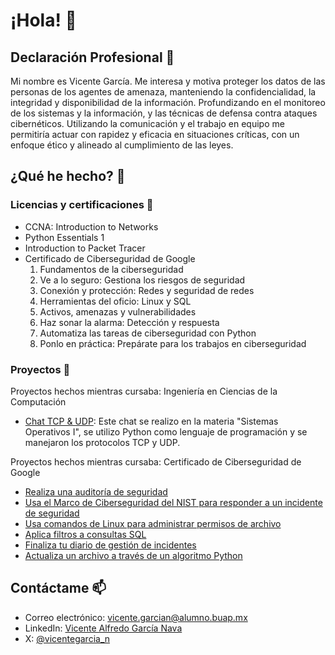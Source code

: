 # ¡Hola! 👋

## Declaración Profesional 💼
Mi nombre es Vicente García. Me interesa y motiva proteger los datos de las personas de los agentes de amenaza, manteniendo la confidencialidad, la integridad y disponibilidad de la información. Profundizando en el monitoreo de los sistemas y la información, y las técnicas de defensa contra ataques cibernéticos. Utilizando la comunicación y el trabajo en equipo me permitiría actuar con rapidez y eficacia en situaciones críticas, con un enfoque ético y alineado al cumplimiento de las leyes.

## ¿Qué he hecho? 🤔

### Licencias y certificaciones 📜
- CCNA: Introduction to Networks
- Python Essentials 1
- Introduction to Packet Tracer
- Certificado de Ciberseguridad de Google
  1. Fundamentos de la ciberseguridad
  2. Ve a lo seguro: Gestiona los riesgos de seguridad
  3. Conexión y protección: Redes y seguridad de redes
  4. Herramientas del oficio: Linux y SQL
  5. Activos, amenazas y vulnerabilidades
  6. Haz sonar la alarma: Detección y respuesta
  7. Automatiza las tareas de ciberseguridad con Python
  8. Ponlo en práctica: Prepárate para los trabajos en ciberseguridad

### Proyectos 🚀
Proyectos hechos mientras cursaba: Ingeniería en Ciencias de la Computación
- [Chat TCP & UDP](https://github.com/lilalizzza/Chat): Este chat se realizo en la materia "Sistemas Operativos I", se utilizo Python como lenguaje de programación y se manejaron los protocolos TCP y UDP.

Proyectos hechos mientras cursaba: Certificado de Ciberseguridad de Google
- [Realiza una auditoría de seguridad](https://github.com/vicentegarcia-n/realiza-una-auditoria-de-seguridad)
- [Usa el Marco de Ciberseguridad del NIST para responder a un incidente de seguridad](https://github.com/vicentegarcia-n/usa-el-marco-de-ciberseguridad-del-nist-para-responder-a-un-incidente-de-seguridad)
- [Usa comandos de Linux para administrar permisos de archivo](https://github.com/vicentegarcia-n/usa-comandos-de-linux-para-administrar-permisos-de-archivo)
- [Aplica filtros a consultas SQL](https://github.com/vicentegarcia-n/aplica-filtros-a-consultas-sql)
- [Finaliza tu diario de gestión de incidentes](https://github.com/vicentegarcia-n/finaliza-tu-diario-de-gestion-de-incidentes)
- [Actualiza un archivo a través de un algoritmo Python](https://github.com/vicentegarcia-n/actualiza-un-archivo-a-traves-de-un-algoritmo-python)

## Contáctame 📫
- Correo electrónico: vicente.garcian@alumno.buap.mx
- LinkedIn: [Vicente Alfredo García Nava](https://www.linkedin.com/in/vicentegarcia-n/)
- X: [@vicentegarcia_n](https://x.com/vicentegarcia_n)
